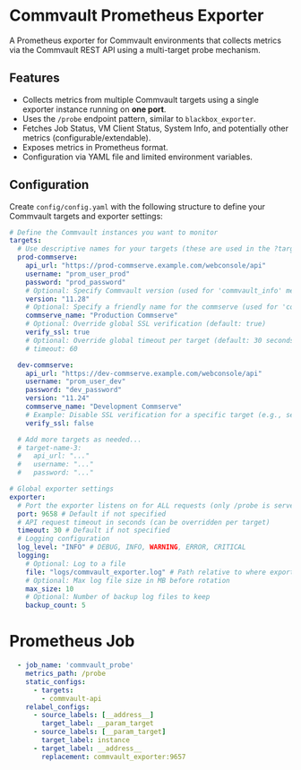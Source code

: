 # Commvault Prometheus Exporter

A Prometheus exporter for Commvault environments that collects metrics via the Commvault REST API using a multi-target probe mechanism.

## Features

-   Collects metrics from multiple Commvault targets using a single exporter instance running on **one port**.
-   Uses the `/probe` endpoint pattern, similar to `blackbox_exporter`.
-   Fetches Job Status, VM Client Status, System Info, and potentially other metrics (configurable/extendable).
-   Exposes metrics in Prometheus format.
-   Configuration via YAML file and limited environment variables.

## Configuration

Create `config/config.yaml` with the following structure to define your Commvault targets and exporter settings:

```yaml
# Define the Commvault instances you want to monitor
targets:
  # Use descriptive names for your targets (these are used in the ?target= URL parameter)
  prod-commserve:
    api_url: "https://prod-commserve.example.com/webconsole/api"
    username: "prom_user_prod"
    password: "prod_password"
    # Optional: Specify Commvault version (used for 'commvault_info' metric)
    version: "11.28"
    # Optional: Specify a friendly name for the commserve (used for 'commvault_info' metric)
    commserve_name: "Production Commserve"
    # Optional: Override global SSL verification (default: true)
    verify_ssl: true
    # Optional: Override global timeout per target (default: 30 seconds)
    # timeout: 60

  dev-commserve:
    api_url: "https://dev-commserve.example.com/webconsole/api"
    username: "prom_user_dev"
    password: "dev_password"
    version: "11.24"
    commserve_name: "Development Commserve"
    # Example: Disable SSL verification for a specific target (e.g., self-signed cert)
    verify_ssl: false

  # Add more targets as needed...
  # target-name-3:
  #   api_url: "..."
  #   username: "..."
  #   password: "..."

# Global exporter settings
exporter:
  # Port the exporter listens on for ALL requests (only /probe is served)
  port: 9658 # Default if not specified
  # API request timeout in seconds (can be overridden per target)
  timeout: 30 # Default if not specified
  # Logging configuration
  log_level: "INFO" # DEBUG, INFO, WARNING, ERROR, CRITICAL
  logging:
    # Optional: Log to a file
    file: "logs/commvault_exporter.log" # Path relative to where exporter runs
    # Optional: Max log file size in MB before rotation
    max_size: 10
    # Optional: Number of backup log files to keep
    backup_count: 5
```


# Prometheus Job
```yaml
  - job_name: 'commvault_probe'
    metrics_path: /probe
    static_configs:
      - targets:
        - commvault-api
    relabel_configs:
      - source_labels: [__address__]
        target_label: __param_target
      - source_labels: [__param_target]
        target_label: instance
      - target_label: __address__
        replacement: commvault_exporter:9657
```